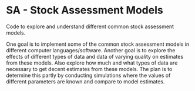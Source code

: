 # SA - Stock Assessment Models

Code to explore and understand different common stock assessment models. 

One goal is to implement some of the common stock assessment models in different computer languages/software. Another goal is to explore the effects of different types of data and data of varying quality on estimates from these models. Also explore how much and what types of data are necessary to get decent estimates from these models. The plan is to determine this partly by conducting simulations where the values of different parameters are known and compare to model estimates.
